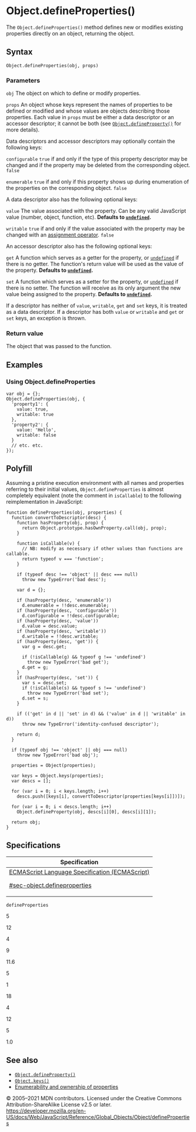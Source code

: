 # Object.defineProperties()

The `Object.defineProperties()` method defines new or modifies existing properties directly on an object, returning the object.

## Syntax

    Object.defineProperties(obj, props)

### Parameters

`obj`
The object on which to define or modify properties.

`props`
An object whose keys represent the names of properties to be defined or modified and whose values are objects describing those properties. Each value in `props` must be either a data descriptor or an accessor descriptor; it cannot be both (see [`Object.defineProperty()`](defineproperty) for more details).

Data descriptors and accessor descriptors may optionally contain the following keys:

`configurable`
`true` if and only if the type of this property descriptor may be changed and if the property may be deleted from the corresponding object.
`false`

`enumerable`
`true` if and only if this property shows up during enumeration of the properties on the corresponding object.
`false`

A data descriptor also has the following optional keys:

`value`
The value associated with the property. Can be any valid JavaScript value (number, object, function, etc).
**Defaults to [`undefined`](../undefined).**

`writable`
`true` if and only if the value associated with the property may be changed with an [assignment operator](https://developer.mozilla.org/en-US/docs/Web/JavaScript/Reference/Operators#assignment_operators).
`false`

An accessor descriptor also has the following optional keys:

`get`
A function which serves as a getter for the property, or [`undefined`](../undefined) if there is no getter. The function's return value will be used as the value of the property.
**Defaults to [`undefined`](../undefined).**

`set`
A function which serves as a setter for the property, or [`undefined`](../undefined) if there is no setter. The function will receive as its only argument the new value being assigned to the property.
**Defaults to [`undefined`](../undefined).**

If a descriptor has neither of `value`, `writable`, `get` and `set` keys, it is treated as a data descriptor. If a descriptor has both `value` or `writable` and `get` or `set` keys, an exception is thrown.

### Return value

The object that was passed to the function.

## Examples

### Using Object.defineProperties

    var obj = {};
    Object.defineProperties(obj, {
      'property1': {
        value: true,
        writable: true
      },
      'property2': {
        value: 'Hello',
        writable: false
      }
      // etc. etc.
    });

## Polyfill

Assuming a pristine execution environment with all names and properties referring to their initial values, `Object.defineProperties` is almost completely equivalent (note the comment in `isCallable`) to the following reimplementation in JavaScript:

    function defineProperties(obj, properties) {
      function convertToDescriptor(desc) {
        function hasProperty(obj, prop) {
          return Object.prototype.hasOwnProperty.call(obj, prop);
        }

        function isCallable(v) {
          // NB: modify as necessary if other values than functions are callable.
          return typeof v === 'function';
        }

        if (typeof desc !== 'object' || desc === null)
          throw new TypeError('bad desc');

        var d = {};

        if (hasProperty(desc, 'enumerable'))
          d.enumerable = !!desc.enumerable;
        if (hasProperty(desc, 'configurable'))
          d.configurable = !!desc.configurable;
        if (hasProperty(desc, 'value'))
          d.value = desc.value;
        if (hasProperty(desc, 'writable'))
          d.writable = !!desc.writable;
        if (hasProperty(desc, 'get')) {
          var g = desc.get;

          if (!isCallable(g) && typeof g !== 'undefined')
            throw new TypeError('bad get');
          d.get = g;
        }
        if (hasProperty(desc, 'set')) {
          var s = desc.set;
          if (!isCallable(s) && typeof s !== 'undefined')
            throw new TypeError('bad set');
          d.set = s;
        }

        if (('get' in d || 'set' in d) && ('value' in d || 'writable' in d))
          throw new TypeError('identity-confused descriptor');

        return d;
      }

      if (typeof obj !== 'object' || obj === null)
        throw new TypeError('bad obj');

      properties = Object(properties);

      var keys = Object.keys(properties);
      var descs = [];

      for (var i = 0; i < keys.length; i++)
        descs.push([keys[i], convertToDescriptor(properties[keys[i]])]);

      for (var i = 0; i < descs.length; i++)
        Object.defineProperty(obj, descs[i][0], descs[i][1]);

      return obj;
    }

## Specifications

<table>
<thead>
<tr class="header">
<th>Specification</th>
</tr>
</thead>
<tbody>
<tr class="odd">
<td>
<a href="https://tc39.es/ecma262/#sec-object.defineproperties">ECMAScript Language Specification (ECMAScript)
<br/>

<span class="small">#sec-object.defineproperties</span>
</a>
</td>
</tr>
</tbody>
</table>

`defineProperties`

5

12

4

9

11.6

5

1

18

4

12

5

1.0

## See also

-   [`Object.defineProperty()`](defineproperty)
-   [`Object.keys()`](keys)
-   [Enumerability and ownership of properties](https://developer.mozilla.org/en-US/docs/Web/JavaScript/Enumerability_and_ownership_of_properties)

© 2005–2021 MDN contributors.
Licensed under the Creative Commons Attribution-ShareAlike License v2.5 or later.
<a href="https://developer.mozilla.org/en-US/docs/Web/JavaScript/Reference/Global_Objects/Object/defineProperties" class="_attribution-link">https://developer.mozilla.org/en-US/docs/Web/JavaScript/Reference/Global_Objects/Object/defineProperties</a>
